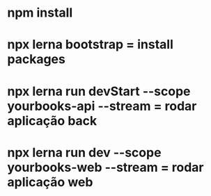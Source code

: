 # npm install
# npx lerna bootstrap = install packages

# npx lerna run devStart --scope yourbooks-api  --stream = rodar aplicação back

# npx lerna run dev --scope yourbooks-web --stream = rodar aplicação web


